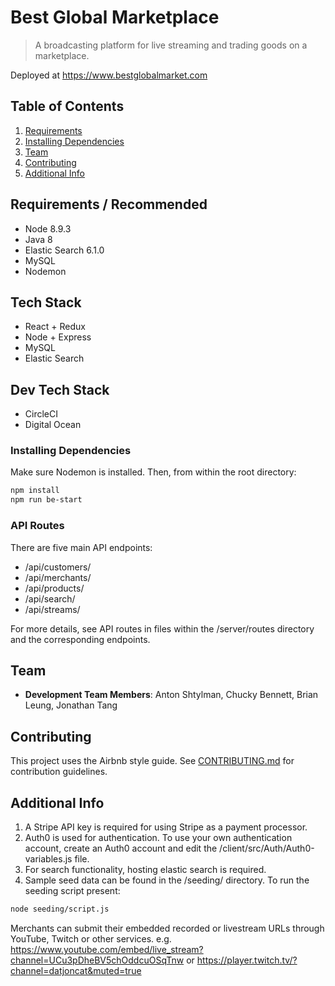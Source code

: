 # Best Global Marketplace

> A broadcasting platform for live streaming and trading goods on a marketplace.

Deployed at https://www.bestglobalmarket.com

## Table of Contents

1. [Requirements](#requirements)
2. [Installing Dependencies](#installing-dependencies)
3. [Team](#team)
4. [Contributing](#contributing)
5. [Additional Info](#additional-info)

## Requirements / Recommended

- Node 8.9.3
- Java 8
- Elastic Search 6.1.0
- MySQL
- Nodemon

## Tech Stack
- React + Redux
- Node + Express
- MySQL
- Elastic Search

## Dev Tech Stack
- CircleCI
- Digital Ocean

### Installing Dependencies

Make sure Nodemon is installed.  Then, from within the root directory:

```sh
npm install
npm run be-start
```

### API Routes

There are five main API endpoints:
- /api/customers/
- /api/merchants/
- /api/products/
- /api/search/
- /api/streams/

For more details, see API routes in files within the /server/routes directory and the corresponding endpoints.

## Team

  - __Development Team Members__: Anton Shtylman, Chucky Bennett, Brian Leung, Jonathan Tang

## Contributing

This project uses the Airbnb style guide. See [CONTRIBUTING.md](CONTRIBUTING.md) for contribution guidelines.

## Additional Info

1. A Stripe API key is required for using Stripe as a payment processor.
2. Auth0 is used for authentication.  To use your own authentication account, create an Auth0 account and edit the /client/src/Auth/Auth0-variables.js file.
3. For search functionality, hosting elastic search is required.
4. Sample seed data can be found in the /seeding/ directory.  To run the seeding script present:
```sh
node seeding/script.js
```

Merchants can submit their embedded recorded or livestream URLs through YouTube, Twitch or other services. e.g. https://www.youtube.com/embed/live_stream?channel=UCu3pDheBV5chOddcuOSqTnw or https://player.twitch.tv/?channel=datjoncat&muted=true